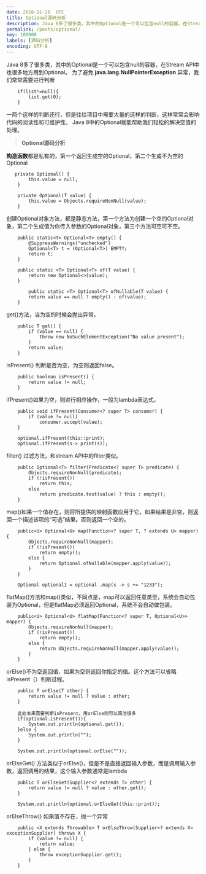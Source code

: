 ```yaml
---
date: 2016-11-20  UTC
title: Optional源码分析
description: Java 8多了很多类，其中的Optional是一个可以包含null的容器，在Stream API中也很多地方用到Optional。
permalink: /posts/optional/
key: 100008
labels: [源码分析]
encoding: UTF-8
---
```




Java 8多了很多类，其中的Optional是一个可以包含null的容器，在Stream API中也很多地方用到Optional。
为了避免 **java.lang.NullPointerException** 异常，我们常常需要进行判断

```
	if(list!=null){
	    list.get(0);
	}
```
一两个这样的判断还行，但是往往项目中需要大量的这样的判断，这样常常会影响代码的阅读性和可维护性。
Java 8中的Optional就能帮助我们轻松的解决空值的处理。

> **Optional源码分析**

**构造函数**都是私有的，第一个返回生成空的Optional，第二个生成不为空的Optional

```
   private Optional() {
        this.value = null;
    }

    private Optional(T value) {
        this.value = Objects.requireNonNull(value);
    }
```

创建Optional对象方法，都是静态方法，第一个方法为创建一个空的Optional对象，第二个生成值为你传入参数的Optional对象，第三个方法可空可不空。

```
	public static<T> Optional<T> empty() {
        @SuppressWarnings("unchecked")
        Optional<T> t = (Optional<T>) EMPTY;
        return t;
    }

    public static <T> Optional<T> of(T value) {
        return new Optional<>(value);
    }

        public static <T> Optional<T> ofNullable(T value) {
        return value == null ? empty() : of(value);
    }
```
get()方法，当为空的时候会抛出异常。
```
    public T get() {
        if (value == null) {
            throw new NoSuchElementException("No value present");
        }
        return value;
    }
```
isPresent() 判断是否为空，为空则返回false。
```
    public boolean isPresent() {
        return value != null;
    }
```
ifPresent()如果为空，则进行相应操作，一般为lambda表达式。
```
    public void ifPresent(Consumer<? super T> consumer) {
        if (value != null)
            consumer.accept(value);
    }

    optional.ifPresent(this::print);
    optional.ifPresent(s-> print(s));
```
filter() 过滤方法，和stream API中的filter类似。
```
    public Optional<T> filter(Predicate<? super T> predicate) {
        Objects.requireNonNull(predicate);
        if (!isPresent())
            return this;
        else
            return predicate.test(value) ? this : empty();
    }
```
map()如果一个值存在，则将所提供的映射函数应用于它，如果结果是非空，则返回一个描述该项的“可选”结果。否则返回一个空的。
```
    public<U> Optional<U> map(Function<? super T, ? extends U> mapper) {
        Objects.requireNonNull(mapper);
        if (!isPresent())
            return empty();
        else {
            return Optional.ofNullable(mapper.apply(value));
        }
    }

	Optional optional1 = optional .map(s -> s += "1233");
```
flatMap()方法和map()类似，不同点是，map可以返回任意类型，系统会自动包装为Optional，但是flatMap必须返回Optional，系统不会自动做包装。
```
    public<U> Optional<U> flatMap(Function<? super T, Optional<U>> mapper) {
        Objects.requireNonNull(mapper);
        if (!isPresent())
            return empty();
        else {
            return Objects.requireNonNull(mapper.apply(value));
        }
    }
```
orElse()不为空返回值，如果为空则返回你指定的值。这个方法可以省略isPresent（）判断过程。
```
    public T orElse(T other) {
        return value != null ? value : other;
    }

	此处本来需要判断isPresent，用orElse则可以简洁很多
    if(optional.isPresent()){
        System.out.println(optional.get());
    }else {
        System.out.println("");
    }

    System.out.println(optional.orElse(""));

```
orElseGet() 方法类似于orElse()，但是不是直接返回输入参数，而是调用输入参数，返回调用的结果，这个输入参数通常是lambda
```
    public T orElseGet(Supplier<? extends T> other) {
        return value != null ? value : other.get();
    }

    System.out.println(optional.orElseGet(this::print));
```
orElseThrow() 如果值不存在，抛一个异常
```
    public <X extends Throwable> T orElseThrow(Supplier<? extends X> exceptionSupplier) throws X {
        if (value != null) {
            return value;
        } else {
            throw exceptionSupplier.get();
        }
    }
```